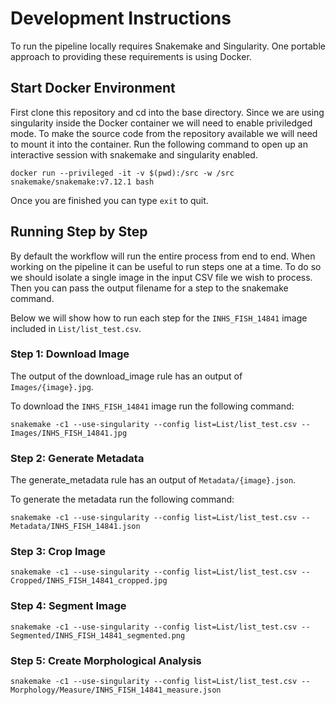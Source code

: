 # Development Instructions

To run the pipeline locally requires Snakemake and Singularity.
One portable approach to providing these requirements is using Docker.

## Start Docker Environment
First clone this repository and cd into the base directory.
Since we are using singularity inside the Docker container we will need to enable priviledged mode.
To make the source code from the repository available we will need to mount it into the container.
Run the following command to open up an interactive session with snakemake and singularity enabled.
```
docker run --privileged -it -v $(pwd):/src -w /src snakemake/snakemake:v7.12.1 bash
```
Once you are finished you can type `exit` to quit.

## Running Step by Step
By default the workflow will run the entire process from end to end.
When working on the pipeline it can be useful to run steps one at a time.
To do so we should isolate a single image in the input CSV file we wish to process.
Then you can pass the output filename for a step to the snakemake command.

Below we will show how to run each step for the `INHS_FISH_14841` image included in `List/list_test.csv`.

### Step 1: Download Image
The output of the download_image rule has an output of `Images/{image}.jpg`.

To download the `INHS_FISH_14841` image run the following command:
```
snakemake -c1 --use-singularity --config list=List/list_test.csv -- Images/INHS_FISH_14841.jpg
```

### Step 2: Generate Metadata
The generate_metadata rule has an output of `Metadata/{image}.json`.


To generate the metadata run the following command:
```
snakemake -c1 --use-singularity --config list=List/list_test.csv -- Metadata/INHS_FISH_14841.json
```

### Step 3: Crop Image
```
snakemake -c1 --use-singularity --config list=List/list_test.csv -- Cropped/INHS_FISH_14841_cropped.jpg
```

### Step 4: Segment Image
```
snakemake -c1 --use-singularity --config list=List/list_test.csv -- Segmented/INHS_FISH_14841_segmented.png
```

### Step 5: Create Morphological Analysis
```
snakemake -c1 --use-singularity --config list=List/list_test.csv -- Morphology/Measure/INHS_FISH_14841_measure.json
```
